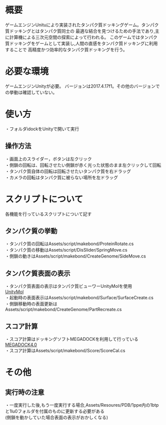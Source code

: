 # 概要
ゲームエンジンUnituにより実装されたタンパク質ドッキングゲーム。タンパク質ドッキングとはタンパク質同士の
最適な結合を見つけるための手法であり,主に計算機による三次元空間の探索によって行われる。
このゲームではタンパク質ドッキングをゲームとして実装し,人間の直感をタンパク質ドッキングに利用することで
高精度かつ効率的なタンパク質ドッキングを行う。

# 必要な環境
ゲームエンジンUnityが必要。
バージョンは2017.4.17f1。その他のバージョンでの挙動は確認していない。

# 使い方
・フォルダidockをUnityで開いて実行

## 操作方法
・画面上のスライダー，ボタンは左クリック  
・側鎖の回転は、回転させたい側鎖が赤く光った状態のまま左クリックして回転  
・タンパク質自体の回転は回転させたいタンパク質を右ドラッグ  
・カメラの回転はタンパク質に被らない場所を左ドラッグ

# スクリプトについて
各機能を行っているスクリプトについて記す

## タンパク質の挙動
・タンパク質の回転はAssets/script/makebond/ProteinRotate.cs  
・タンパク質の移動はAssets/script/DisSlider/SpringMove.cs  
・側鎖の動きはAssets/script/makebond/CreateGenome/SideMove.cs

## タンパク質表面の表示
・タンパク質表面の表示はタンパク質ビューワーUnityMolを使用  
[UnityMol](https://www.bi.cs.titech.ac.jp/megadock/index_ja.html)  
・起動時の表面表示はAssets/script/makebond/Surface/SurfaceCreate.cs  
・側鎖移動時の表面更新はAssets/script/makebond/CreateGenome/PartRecreate.cs  

## スコア計算
・スコア計算はドッキングソフトMEGADOCKを利用して行っている  
[MEGADOCK4.0](https://www.bi.cs.titech.ac.jp/megadock/index_ja.html)  
・スコア計算はAssets/script/makebond/Score/ScoreCal.cs

# その他
## 実行時の注意
・一度実行した後,もう一度実行する場合,Assets/Resoures/PDB/1ppe内の1btpと1lu0フォルダを付属のものに更新する必要がある  
(側鎖を動かしていた場合表面の表示がおかしくなる)


